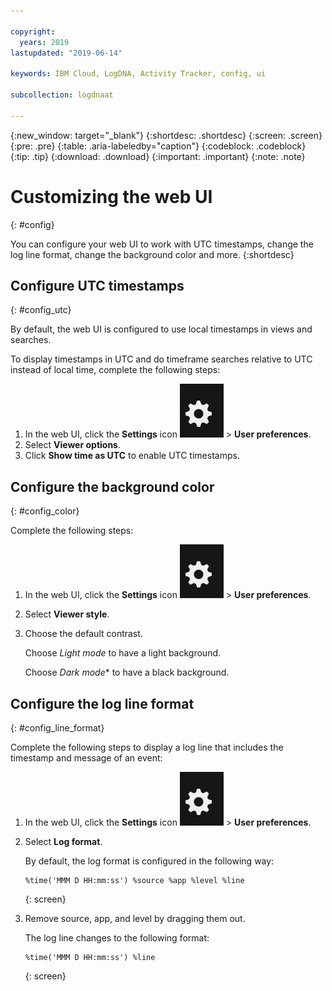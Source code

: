 ```yaml
---

copyright:
  years: 2019
lastupdated: "2019-06-14"

keywords: IBM Cloud, LogDNA, Activity Tracker, config, ui

subcollection: logdnaat

---
```


{:new_window: target="_blank"}
{:shortdesc: .shortdesc}
{:screen: .screen}
{:pre: .pre}
{:table: .aria-labeledby="caption"}
{:codeblock: .codeblock}
{:tip: .tip}
{:download: .download}
{:important: .important}
{:note: .note}


# Customizing the web UI
{: #config}

You can configure your web UI to work with UTC timestamps, change the log line format, change the background color and more.
{:shortdesc}


## Configure UTC timestamps 
{: #config_utc}

By default, the web UI is configured to use local timestamps in views and searches.

To display timestamps in UTC and do timeframe searches relative to UTC instead of local time, complete the following steps:

1. In the web UI, click the **Settings** icon ![Settings icon](images/admin.png "Admin icon") &gt; **User preferences**.
2. Select **Viewer options**.
3. Click **Show time as UTC** to enable UTC timestamps.



## Configure the background color
{: #config_color}

Complete the following steps:

1. In the web UI, click the **Settings** icon ![Settings icon](images/admin.png "Admin icon") &gt; **User preferences**.
2. Select **Viewer style**.
3. Choose the default contrast. 

    Choose *Light mode* to have a light background. 
    
    Choose *Dark mode** to have a black background.




## Configure the log line format
{: #config_line_format}

Complete the following steps to display a log line that includes the timestamp and message of an event:

1. In the web UI, click the **Settings** icon ![Settings icon](images/admin.png "Admin icon") &gt; **User preferences**.
2. Select **Log format**.

    By default, the log format is configured in the following way:
    
    ```
    %time('MMM D HH:mm:ss') %source %app %level %line
    ```
    {: screen}

3. Remove source, app, and level by dragging them out.

    The log line changes to the following format:

    ```
    %time('MMM D HH:mm:ss') %line
    ```
    {: screen}


